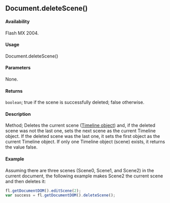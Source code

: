 ## Document.deleteScene()

#### Availability

Flash MX 2004.

#### Usage

Document.deleteScene()

#### Parameters

None.

#### Returns

`boolean`; true if the scene is successfully deleted; false otherwise.

#### Description

Method; Deletes the current scene ([Timeline object](../Timeline_object/Timeline_summary.md)) and, if the deleted scene was not the last one, sets the next scene as the current Timeline object. If the deleted scene was the last one, it sets the first object as the current Timeline object. If only one Timeline object (scene) exists, it returns the value false.

#### Example

Assuming there are three scenes (Scene0, Scene1, and Scene2) in the current document, the following example makes Scene2 the current scene and then deletes it:

```javascript
fl.getDocumentDOM().editScene(2);
var success = fl.getDocumentDOM().deleteScene();
```
